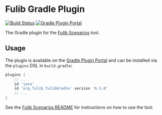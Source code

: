 # Fulib Gradle Plugin

[![Build Status](https://travis-ci.org/fujaba/fulibGradle.svg?branch=master)](https://travis-ci.org/fujaba/fulibGradle)
[![Gradle Plugin Portal](https://img.shields.io/maven-metadata/v/https/plugins.gradle.org/m2/org/fulib/fulibGradle/org.fulib.fulibGradle.gradle.plugin/maven-metadata.xml.svg?colorB=blue&label=Gradle%20Plugin%20Portal)](https://plugins.gradle.org/plugin/org.fulib.fulibGradle)

The Gradle plugin for the [Fulib Scenarios](https://github.com/fujaba/fulibScenarios) tool.

## Usage

The plugin is available on the [Gradle Plugin Portal](https://plugins.gradle.org/plugin/org.fulib.fulibGradle)
and can be installed via the `plugins` DSL in `build.gradle`:

```groovy
plugins {
    // ...
    id 'java'
    id 'org.fulib.fulibGradle' version '0.3.0'
    // ...
}
```

See the [Fulib Scenarios README](https://github.com/fujaba/fulibScenarios/blob/master/README.md)
for instructions on how to use the tool.
